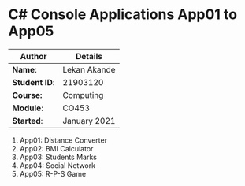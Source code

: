 # C# Console Applications App01 to App05
| Author | Details |
| ---- | ---- |
**Name**: | Lekan Akande |
**Student ID**: | 21903120|
**Course:** | Computing |
**Module**: | CO453     |
**Started**: | January 2021 |    

1. App01: Distance Converter
2. App02: BMI Calculator
3. App03: Students Marks
4. App04: Social Network
5. App05: R-P-S Game
